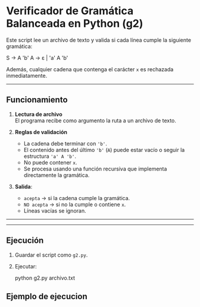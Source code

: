 # Verificador de Gramática Balanceada en Python (g2)

Este script lee un archivo de texto y valida si cada línea cumple la siguiente gramática:

S → A 'b'
A → ε | 'a' A 'b'


Además, cualquier cadena que contenga el carácter `x` es rechazada inmediatamente.

---

##  Funcionamiento

1. **Lectura de archivo**  
   El programa recibe como argumento la ruta a un archivo de texto.

2. **Reglas de validación**  
   - La cadena debe terminar con `'b'`.
   - El contenido antes del último `'b'` (`A`) puede estar vacío o seguir la estructura `'a' A 'b'`.
   - No puede contener `x`.
   - Se procesa usando una función recursiva que implementa directamente la gramática.

3. **Salida**:
   - `acepta` → si la cadena cumple la gramática.
   - `NO acepta` → si no la cumple o contiene `x`.
   - Líneas vacías se ignoran.

---

---

## Ejecución

1. Guardar el script como `g2.py`.

2. Ejecutar:
   
   python g2.py archivo.txt

## Ejemplo de ejecucion 




